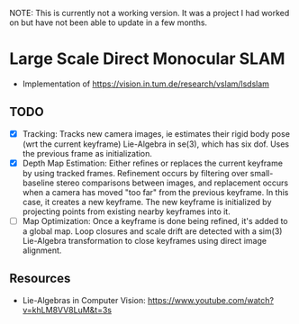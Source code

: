 NOTE: This is currently not a working version. It was a project I had worked on but have not been able to update in a few months.

# Large Scale Direct Monocular SLAM
- Implementation of https://vision.in.tum.de/research/vslam/lsdslam

## TODO
- [X] Tracking: Tracks new camera images, ie estimates their rigid body pose (wrt the current keyframe) Lie-Algebra in se(3), which has six dof. Uses the previous frame as initialization.
- [X] Depth Map Estimation: Either refines or replaces the current keyframe by using tracked frames. Refinement occurs by filtering over small-baseline stereo comparisons between images, and replacement occurs when a camera has moved "too far" from the previous keyframe. In this case, it creates a new keyframe. The new keyframe is initialized by projecting points from existing nearby keyframes into it.
- [ ] Map Optimization: Once a keyframe is done being refined, it's added to a global map. Loop closures and scale drift are detected with a sim(3) Lie-Algebra transformation to close keyframes using direct image alignment.

## Resources
- Lie-Algebras in Computer Vision: https://www.youtube.com/watch?v=khLM8VV8LuM&t=3s


